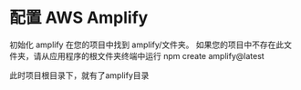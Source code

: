 
# 配置 AWS Amplify
初始化 amplify
在您的项目中找到 amplify/文件夹。
如果您的项目中不存在此文件夹，请从应用程序的根文件夹终端中运行 
npm create amplify@latest

此时项目根目录下，就有了amplify目录
